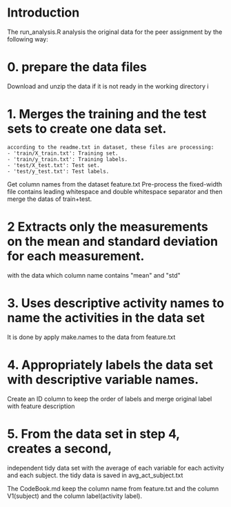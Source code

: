 # Introduction

The run_analysis.R analysis the original data for the peer assignment by the following way:

# 0. prepare the data files
Download and unzip the data if it is not ready in the working directory i

# 1. Merges the training and the test sets to create one data set.
    according to the readme.txt in dataset, these files are processing:
    - 'train/X_train.txt': Training set.
    - 'train/y_train.txt': Training labels.
    - 'test/X_test.txt': Test set.
    - 'test/y_test.txt': Test labels.

Get column names from the dataset feature.txt 
Pre-process the fixed-width file contains leading whitespace and double whitespace separator
and then merge the datas of train+test.
# 2 Extracts only the measurements on the mean and standard deviation for each measurement.
with the data which column name contains "mean" and "std"

# 3. Uses descriptive activity names to name the activities in the data set
  It is done by apply make.names to the data from feature.txt

# 4. Appropriately labels the data set with descriptive variable names. 
 Create an ID column to keep the order of labels and merge original label with feature description

# 5. From the data set in step 4, creates a second,
   independent tidy data set with the average of 
   each variable for each activity and each subject.
   the tidy data is saved in avg_act_subject.txt
   
The CodeBook.md keep the column name from feature.txt and the column V1(subject) and the column label(activity label).

